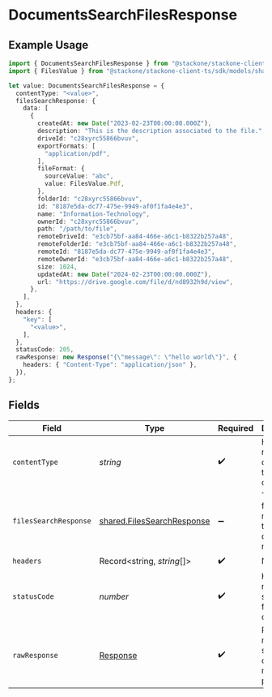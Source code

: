 # DocumentsSearchFilesResponse

## Example Usage

```typescript
import { DocumentsSearchFilesResponse } from "@stackone/stackone-client-ts/sdk/models/operations";
import { FilesValue } from "@stackone/stackone-client-ts/sdk/models/shared";

let value: DocumentsSearchFilesResponse = {
  contentType: "<value>",
  filesSearchResponse: {
    data: [
      {
        createdAt: new Date("2023-02-23T00:00:00.000Z"),
        description: "This is the description associated to the file.",
        driveId: "c28xyrc55866bvuv",
        exportFormats: [
          "application/pdf",
        ],
        fileFormat: {
          sourceValue: "abc",
          value: FilesValue.Pdf,
        },
        folderId: "c28xyrc55866bvuv",
        id: "8187e5da-dc77-475e-9949-af0f1fa4e4e3",
        name: "Information-Technology",
        ownerId: "c28xyrc55866bvuv",
        path: "/path/to/file",
        remoteDriveId: "e3cb75bf-aa84-466e-a6c1-b8322b257a48",
        remoteFolderId: "e3cb75bf-aa84-466e-a6c1-b8322b257a48",
        remoteId: "8187e5da-dc77-475e-9949-af0f1fa4e4e3",
        remoteOwnerId: "e3cb75bf-aa84-466e-a6c1-b8322b257a48",
        size: 1024,
        updatedAt: new Date("2024-02-23T00:00:00.000Z"),
        url: "https://drive.google.com/file/d/nd8932h9d/view",
      },
    ],
  },
  headers: {
    "key": [
      "<value>",
    ],
  },
  statusCode: 205,
  rawResponse: new Response("{\"message\": \"hello world\"}", {
    headers: { "Content-Type": "application/json" },
  }),
};
```

## Fields

| Field                                                                           | Type                                                                            | Required                                                                        | Description                                                                     |
| ------------------------------------------------------------------------------- | ------------------------------------------------------------------------------- | ------------------------------------------------------------------------------- | ------------------------------------------------------------------------------- |
| `contentType`                                                                   | *string*                                                                        | :heavy_check_mark:                                                              | HTTP response content type for this operation                                   |
| `filesSearchResponse`                                                           | [shared.FilesSearchResponse](../../../sdk/models/shared/filessearchresponse.md) | :heavy_minus_sign:                                                              | The list of files matching the search query was retrieved.                      |
| `headers`                                                                       | Record<string, *string*[]>                                                      | :heavy_check_mark:                                                              | N/A                                                                             |
| `statusCode`                                                                    | *number*                                                                        | :heavy_check_mark:                                                              | HTTP response status code for this operation                                    |
| `rawResponse`                                                                   | [Response](https://developer.mozilla.org/en-US/docs/Web/API/Response)           | :heavy_check_mark:                                                              | Raw HTTP response; suitable for custom response parsing                         |